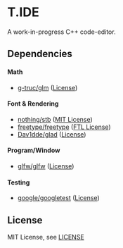 # T.IDE

A work-in-progress C++ code-editor.

## Dependencies

#### Math
- [g-truc/glm](https://github.com/g-truc/glm) ([License](https://github.com/g-truc/glm/blob/master/copying.txt))
#### Font & Rendering
- [nothing/stb](https://github.com/nothings/stb) ([MIT License](https://github.com/nothings/stb/blob/master/LICENSE))
- [freetype/freetype](https://github.com/freetype/freetype) ([FTL License](https://github.com/freetype/freetype/blob/master/docs/FTL.TXT))
- [Dav1dde/glad](https://github.com/Dav1dde/glad) ([License](https://github.com/Dav1dde/glad/blob/master/LICENSE))
#### Program/Window
- [glfw/glfw](https://github.com/glfw/glfw) ([License](https://github.com/glfw/glfw/blob/master/LICENSE.md))
#### Testing
- [google/googletest](https://github.com/google/googletest) ([License](https://github.com/google/googletest/blob/master/LICENSE))

## License

MIT License, see [LICENSE](./LICENSE)